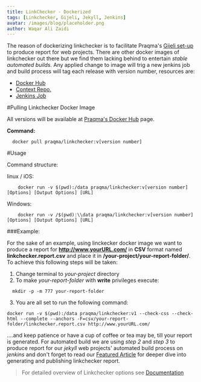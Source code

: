 ```yaml
---
title: LinkChecker - Dockerized
tags: [Linkchecker, Gijeli, Jekyll, Jenkins]
avatar: /images/blog/placeholder.png
author: Waqar Ali Zaidi
---
```


The reason of dockerizing linkchecker is to facilitate Praqma's [Gijeli set-up](/pages/blog/GiJeLi-tool-stack-howto.html) to produce report for web projects. There are other docker images of linkchecker out there but we find them lacking behind to entertain _stable automated builds._
Any applied change to image will trig a new jenkins job and build process will tag each release with version number, resources are:
<!--break-->

- [Docker Hub](https://hub.docker.com/r/praqma/linkchecker/)
- [Context Repo.](https://github.com/Praqma/linkchecker)
- [Jenkins Job](http://code.praqma.net/ci/view/GiJeLi/job/linkchecker-docker_buld-and-publish/)


#Pulling Linkchecker Docker Image

All versions will be available at [Praqma's Docker Hub](https://hub.docker.com/r/praqma/linkchecker/) page.

**Command:**

```
  docker pull praqma/linkchecker:v[version number]
```

#Usage

Command structure:

  linux / iOS:

```
    docker run -v $(pwd):/data praqma/linkchecker:v[version number] [Options] [Output Options] [URL]
```

  Windows:

```
    docker run -v /$(pwd):\\data praqma/linkchecker:v[version number] [Options] [Output Options] [URL]
```


###Example:

For the sake of an example, using linckecker docker image we want to produce a report for **http://www.yourURL.com/** in **CSV** format named **linkchecker.report.csv** and place it in **/your-project/your-report-folder/**. To achieve this following steps will be taken:

1. Change terminal to _your-project_ directory
2. To make _your-report-folder_ with **write** privileges execute: <br>
```
  mkdir -p -m 777 your-report-folder
```

3. You are all set to run the following command:

```
docker run -v $(pwd):/data praqma/linkchecker:v1 --check-css --check-html --complete --anchors -F=csv/your-report-folder/linkchecker.report.csv http://www.yourURL.com/
```

....and keep patience or have a cup of coffee or tea may be, till your report is generated. For automated build we are using _step 2_ and _step 3_ to produce report for our _jekyll_ web projects' automated build process on _jenkins_ and don't forget to read our [Featured Article](/pages/blog/linkckecker-jekyll-flavor.html) for deeper dive into generating and publishing linkchecker report.

>For detailed overview of Linkchecker options see [Documentation](https://wummel.github.io/linkchecker/man1/linkchecker.1.html)
